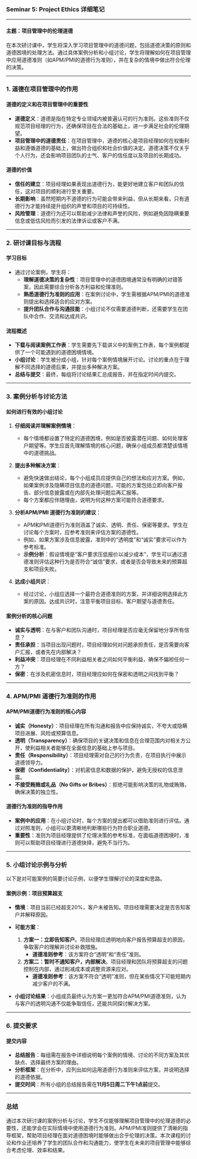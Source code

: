 ### **Seminar 5: Project Ethics 详细笔记**

---

#### **主题：项目管理中的伦理道德**

在本次研讨课中，学生将深入学习项目管理中的道德问题，包括道德决策的原则和道德困境的处理方法。通过具体案例分析和小组讨论，学生将理解如何在项目管理中应用道德准则（如APM/PMI的道德行为准则），并在复杂的情境中做出符合伦理的决策。

---

### **1. 道德在项目管理中的作用**

#### **道德的定义和在项目管理中的重要性**
- **道德定义**：道德是指在特定专业领域内被普遍认可的行为准则。这些准则不仅规范项目经理的行为，还确保项目在合法的基础上，进一步满足社会的伦理期望。
- **项目管理中的道德责任**：在项目管理中，道德的核心是项目经理如何在权衡利益和遵循道德的基础上，做出符合组织和社会价值的决定。道德决策不仅关乎个人行为，还会影响项目团队的士气、客户的信任度以及项目的长期成功。
  
#### **道德的价值**
- **信任的建立**：项目经理如果表现出道德行为，能更好地建立客户和团队的信任，这对项目的顺利进行至关重要。
- **长期影响**：虽然短期内不道德的行为可能会带来利益，但从长期来看，只有道德行为才能持续提升组织的声誉和项目的可持续性。
- **风险管理**：道德行为还可以帮助减少法律和声誉的风险，例如避免因隐瞒重要信息或低估风险而引发的法律诉讼或客户不满。

---

### **2. 研讨课目标与流程**

#### **学习目标**
- 通过讨论案例，学生将：
  - **理解道德决策的复杂性**：项目管理中的道德困境通常没有明确的对错答案，因此需要综合分析各方利益和伦理准则。
  - **熟悉道德行为准则的应用**：在案例讨论中，学生需根据APM/PMI的道德准则提出和选择适合的应对方案。
  - **提升团队合作与沟通技能**：小组讨论不仅需要道德判断，还需要学生在团队中合作、交流和达成共识。

#### **流程概述**
- **下载与阅读案例工作表**：学生需要先下载讲义中的案例工作表，每个案例都提供了一个可能遇到的道德困境情境。
- **小组讨论**：学生被分成小组，针对每个案例情境展开讨论。讨论的重点在于理解不同选择的道德后果，并提出多种解决方案。
- **总结与提交**：最终，每组将讨论结果汇总成报告，并在指定时间内提交。

---

### **3. 案例分析与讨论方法**

#### **如何进行有效的小组讨论**
1. **仔细阅读并理解案例情境**：
   - 每个情境都设置了特定的道德困境，例如是否披露潜在问题、如何处理客户期望等。学生应首先理解情境的核心问题，确保小组成员都清楚该情境中的道德挑战。

2. **提出多种解决方案**：
   - 避免快速做出结论，每个小组成员应提供自己的想法和应对方案。例如，如果案例涉及隐瞒项目信息的道德问题，可能的方案包括立即向客户报告、部分信息披露或在内部先处理问题后再汇报等。
   - 每个方案都应伴随理由，说明为何这种方案可能符合道德要求。

3. **分析APM/PMI 道德行为准则的建议**：
   - APM和PMI道德行为准则涵盖了诚实、透明、责任、保密等要求。学生在讨论每个方案时，应参考准则来评估方案的道德性。
   - 例如，如果方案涉及信息披露，准则中的“透明度”和“诚实”要求可以作为参考标准。
   - **示例分析**：假设情境是“客户要求压低报价以减少成本”，学生可以通过道德准则评估这种行为是否符合“诚信”要求，或者是否会导致未来的预算超支和项目失败。

4. **达成小组共识**：
   - 经过讨论，小组应选择一个最符合道德准则的方案，并详细说明选择此方案的原因。达成共识时，注意平衡项目目标、客户期望与道德责任。

#### **案例分析的核心问题**
- **诚实与透明**：在与客户和团队沟通时，项目经理是否应毫无保留地分享所有信息？
- **责任承担**：当项目出现问题时，项目经理如何对问题承担责任，是否需要向客户汇报，或者先在内部解决？
- **利益冲突**：项目经理在不同利益相关者之间如何平衡利益，确保不偏袒任何一方？
- **保密**：在涉及机密信息时，项目经理应如何在保密和透明之间找到平衡？

---

### **4. APM/PMI 道德行为准则的作用**

#### **APM/PMI道德行为准则的核心内容**
- **诚实（Honesty）**：项目经理在所有沟通和报告中应保持诚实，不夸大或隐瞒项目进展、风险或预算信息。
- **透明（Transparency）**：确保项目的关键决策和信息在合理范围内对相关方公开，使利益相关者能够在全面信息的基础上参与项目。
- **责任（Responsibility）**：项目经理需对自己的行为负责，在项目执行中展示道德领导力。
- **保密（Confidentiality）**：对机密信息和数据的保护，避免无授权的信息泄露。
- **不接受贿赂或礼品（No Gifts or Bribes）**：拒绝可能影响决策的礼物或贿赂，确保决策的独立性。

#### **道德行为准则的指导作用**
- **案例中的应用**：在小组讨论时，每个方案的提出都可以借助准则进行评估。通过对照准则，小组可以更清晰地判断哪些行为符合职业道德。
- **重要性**：准则为项目经理提供了伦理决策的参考标准，在面临道德困境时，准则可以帮助项目经理进行道德抉择，避免不当行为。

---

### **5. 小组讨论示例与分析**

以下是对可能案例的简要讨论示例，以便学生理解讨论的深度和思路。

#### **案例示例：项目预算超支**
- **情境**：项目当前已经超支20%，客户未被告知。项目经理需要决定是否告知客户并解释原因。
  
- **可能方案**：
  1. **方案一：立即告知客户**。项目经理应透明地向客户报告预算超支的原因，争取客户的理解并讨论补救措施。
     - **道德准则参考**：该方案符合“透明”和“责任”准则。
  2. **方案二：暂时不通知客户，内部解决**。项目经理和团队将预算超支的问题控制在内部，通过削减成本或调整资源来应对。
     - **道德准则参考**：该方案不符合“透明”准则，但在某些情况下可能短期内减少客户的不满。

- **小组讨论结果**：小组成员最终认为方案一更加符合APM/PMI道德准则，认为与客户的透明沟通不仅能争取信任，还能共同探讨解决方案。

---

### **6. 提交要求**

#### **提交内容**
- **总结报告**：每组需在报告中详细说明每个案例的情境、讨论的不同方案及其优缺点、选择最终方案的理由。
- **分析框架**：在分析中，应列出如何运用道德行为准则来评估方案，并说明选择的道德依据。
- **提交时间**：所有小组的总结报告需在**11月5日周二下午1点前**提交。

---

### **总结**

通过本次研讨课的案例分析与讨论，学生不仅能够理解项目管理中的伦理道德的必要性，还能学会在实际情境中使用道德行为准则。APM/PMI准则提供了清晰的指导框架，帮助项目经理在面对道德困境时能够做出合乎伦理的决策。本次课程的讨论和作业还培养了学生的团队合作和沟通能力，使学生在未来的项目管理中能够综合考虑伦理、效率和结果。